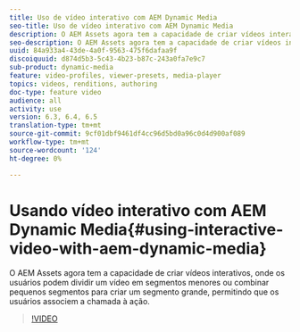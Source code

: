```yaml
---
title: Uso de vídeo interativo com AEM Dynamic Media
seo-title: Uso de vídeo interativo com AEM Dynamic Media
description: O AEM Assets agora tem a capacidade de criar vídeos interativos, onde os usuários podem dividir um vídeo em segmentos menores ou combinar pequenos segmentos para criar um segmento grande, permitindo que os usuários associem a chamada à ação.
seo-description: O AEM Assets agora tem a capacidade de criar vídeos interativos, onde os usuários podem dividir um vídeo em segmentos menores ou combinar pequenos segmentos para criar um segmento grande, permitindo que os usuários associem a chamada à ação.
uuid: 84a933a4-43de-4a0f-9563-475f6dafaa9f
discoiquuid: d874d5b3-5c43-4b23-b87c-243a0fa7e9c7
sub-product: dynamic-media
feature: video-profiles, viewer-presets, media-player
topics: videos, renditions, authoring
doc-type: feature video
audience: all
activity: use
version: 6.3, 6.4, 6.5
translation-type: tm+mt
source-git-commit: 9cf01dbf9461df4cc96d5bd0a96c0d4d900af089
workflow-type: tm+mt
source-wordcount: '124'
ht-degree: 0%

---
```



# Usando vídeo interativo com AEM Dynamic Media{#using-interactive-video-with-aem-dynamic-media}

O AEM Assets agora tem a capacidade de criar vídeos interativos, onde os usuários podem dividir um vídeo em segmentos menores ou combinar pequenos segmentos para criar um segmento grande, permitindo que os usuários associem a chamada à ação.

>[!VIDEO](https://video.tv.adobe.com/v/16516/?quality=9&learn=on)
